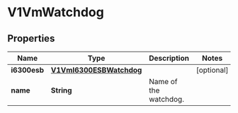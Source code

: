 # V1VmWatchdog

## Properties
Name | Type | Description | Notes
------------ | ------------- | ------------- | -------------
**i6300esb** | [**V1VmI6300ESBWatchdog**](V1VmI6300ESBWatchdog.md) |  |  [optional]
**name** | **String** | Name of the watchdog. | 
